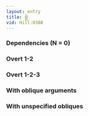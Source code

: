 ```yaml
---
layout: entry
title: སྒྲེ་
vid: Hill:0388
---
```

### Dependencies (N = 0)


### Overt 1-2


### Overt 1-2-3


### With oblique arguments


### With unspecified obliques
